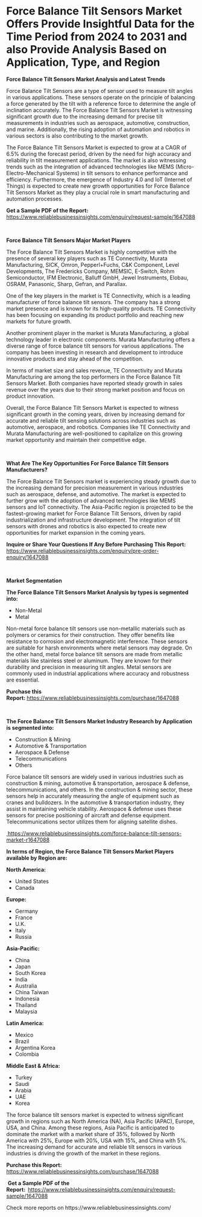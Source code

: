 <p><h1>Force Balance Tilt Sensors Market Offers Provide Insightful Data for the Time Period from 2024 to 2031 and also Provide Analysis Based on Application, Type, and Region</h1></p><p><strong>Force Balance Tilt Sensors Market Analysis and Latest Trends</strong></p>
<p><p>Force Balance Tilt Sensors are a type of sensor used to measure tilt angles in various applications. These sensors operate on the principle of balancing a force generated by the tilt with a reference force to determine the angle of inclination accurately. The Force Balance Tilt Sensors Market is witnessing significant growth due to the increasing demand for precise tilt measurements in industries such as aerospace, automotive, construction, and marine. Additionally, the rising adoption of automation and robotics in various sectors is also contributing to the market growth.</p><p>The Force Balance Tilt Sensors Market is expected to grow at a CAGR of 6.5% during the forecast period, driven by the need for high accuracy and reliability in tilt measurement applications. The market is also witnessing trends such as the integration of advanced technologies like MEMS (Micro-Electro-Mechanical Systems) in tilt sensors to enhance performance and efficiency. Furthermore, the emergence of Industry 4.0 and IoT (Internet of Things) is expected to create new growth opportunities for Force Balance Tilt Sensors Market as they play a crucial role in smart manufacturing and automation processes.</p></p>
<p><strong>Get a Sample PDF of the Report:&nbsp;</strong> <a href="https://www.reliablebusinessinsights.com/enquiry/request-sample/1647088">https://www.reliablebusinessinsights.com/enquiry/request-sample/1647088</a></p>
<p>&nbsp;</p>
<p><strong>Force Balance Tilt Sensors Major Market Players</strong></p>
<p><p>The Force Balance Tilt Sensors Market is highly competitive with the presence of several key players such as TE Connectivity, Murata Manufacturing, SICK, Omron, Pepperl+Fuchs, C&K Component, Level Developments, The Fredericks Company, MEMSIC, E-Switch, Rohm Semiconductor, IFM Electronic, Balluff GmbH, Jewel Instruments, Elobau, OSRAM, Panasonic, Sharp, Gefran, and Parallax.</p><p>One of the key players in the market is TE Connectivity, which is a leading manufacturer of force balance tilt sensors. The company has a strong market presence and is known for its high-quality products. TE Connectivity has been focusing on expanding its product portfolio and reaching new markets for future growth.</p><p>Another prominent player in the market is Murata Manufacturing, a global technology leader in electronic components. Murata Manufacturing offers a diverse range of force balance tilt sensors for various applications. The company has been investing in research and development to introduce innovative products and stay ahead of the competition.</p><p>In terms of market size and sales revenue, TE Connectivity and Murata Manufacturing are among the top performers in the Force Balance Tilt Sensors Market. Both companies have reported steady growth in sales revenue over the years due to their strong market position and focus on product innovation.</p><p>Overall, the Force Balance Tilt Sensors Market is expected to witness significant growth in the coming years, driven by increasing demand for accurate and reliable tilt sensing solutions across industries such as automotive, aerospace, and robotics. Companies like TE Connectivity and Murata Manufacturing are well-positioned to capitalize on this growing market opportunity and maintain their competitive edge.</p></p>
<p>&nbsp;</p>
<p><strong>What Are The Key Opportunities For Force Balance Tilt Sensors Manufacturers?</strong></p>
<p><p>The Force Balance Tilt Sensors market is experiencing steady growth due to the increasing demand for precision measurement in various industries such as aerospace, defense, and automotive. The market is expected to further grow with the adoption of advanced technologies like MEMS sensors and IoT connectivity. The Asia-Pacific region is projected to be the fastest-growing market for Force Balance Tilt Sensors, driven by rapid industrialization and infrastructure development. The integration of tilt sensors with drones and robotics is also expected to create new opportunities for market expansion in the coming years.</p></p>
<p><strong>Inquire or Share Your Questions If Any Before Purchasing This Report:</strong> <a href="https://www.reliablebusinessinsights.com/enquiry/pre-order-enquiry/1647088">https://www.reliablebusinessinsights.com/enquiry/pre-order-enquiry/1647088</a></p>
<p>&nbsp;</p>
<p><strong>Market Segmentation</strong></p>
<p><strong>The Force Balance Tilt Sensors Market Analysis by types is segmented into:</strong></p>
<p><ul><li>Non-Metal</li><li>Metal</li></ul></p>
<p><p>Non-metal force balance tilt sensors use non-metallic materials such as polymers or ceramics for their construction. They offer benefits like resistance to corrosion and electromagnetic interference. These sensors are suitable for harsh environments where metal sensors may degrade. On the other hand, metal force balance tilt sensors are made from metallic materials like stainless steel or aluminum. They are known for their durability and precision in measuring tilt angles. Metal sensors are commonly used in industrial applications where accuracy and robustness are essential.</p></p>
<p><strong>Purchase this Report:&nbsp;</strong><a href="https://www.reliablebusinessinsights.com/purchase/1647088">https://www.reliablebusinessinsights.com/purchase/1647088</a></p>
<p>&nbsp;</p>
<p><strong>The Force Balance Tilt Sensors Market Industry Research by Application is segmented into:</strong></p>
<p><ul><li>Construction & Mining</li><li>Automotive & Transportation</li><li>Aerospace & Defense</li><li>Telecommunications</li><li>Others</li></ul></p>
<p><p>Force balance tilt sensors are widely used in various industries such as construction & mining, automotive & transportation, aerospace & defense, telecommunications, and others. In the construction & mining sector, these sensors help in accurately measuring the angle of equipment such as cranes and bulldozers. In the automotive & transportation industry, they assist in maintaining vehicle stability. Aerospace & defense uses these sensors for precise positioning of aircraft and defense equipment. Telecommunications sector utilizes them for aligning satellite dishes.</p></p>
<p><a href="https://www.reliablebusinessinsights.com/force-balance-tilt-sensors-market-r1647088">&nbsp;https://www.reliablebusinessinsights.com/force-balance-tilt-sensors-market-r1647088</a></p>
<p><strong>In terms of Region, the Force Balance Tilt Sensors Market Players available by Region are:</strong></p>
<p>
    <p> <strong> North America: </strong>
        <ul>
            <li>United States</li>
            <li>Canada</li>
        </ul>
        </p> 
    <p> <strong> Europe: </strong>
        <ul>
            <li>Germany</li>
            <li>France</li>
            <li>U.K.</li>
            <li>Italy</li>
            <li>Russia</li>
        </ul>
        </p> 
    <p> <strong> Asia-Pacific: </strong>
        <ul>
            <li>China</li>
            <li>Japan</li>
            <li>South Korea</li>
            <li>India</li>
            <li>Australia</li>
            <li>China Taiwan</li>
            <li>Indonesia</li>
            <li>Thailand</li>
            <li>Malaysia</li>
        </ul>
        </p> 
    <p> <strong> Latin America: </strong>
        <ul>
            <li>Mexico</li>
            <li>Brazil</li>
            <li>Argentina Korea</li>
            <li>Colombia</li>
        </ul>
        </p> 
    <p> <strong> Middle East & Africa: </strong>
        <ul>
            <li>Turkey</li>
            <li>Saudi</li>
            <li>Arabia</li>
            <li>UAE</li>
            <li>Korea</li>
        </ul>
    </p>
    </p>
<p><p>The force balance tilt sensors market is expected to witness significant growth in regions such as North America (NA), Asia Pacific (APAC), Europe, USA, and China. Among these regions, Asia Pacific is anticipated to dominate the market with a market share of 35%, followed by North America with 25%, Europe with 20%, USA with 15%, and China with 5%. The increasing demand for accurate and reliable tilt sensors in various industries is driving the growth of the market in these regions.</p></p>
<p><strong>Purchase this Report: </strong><a href="https://www.reliablebusinessinsights.com/purchase/1647088">https://www.reliablebusinessinsights.com/purchase/1647088</a></p>
<p>&nbsp;<strong>Get a Sample PDF of the Report:&nbsp;&nbsp;</strong><a href="https://www.reliablebusinessinsights.com/enquiry/request-sample/1647088">https://www.reliablebusinessinsights.com/enquiry/request-sample/1647088</a></p>
<p><strong></strong></p>
<p>Check more reports on https://www.reliablebusinessinsights.com/</p>
